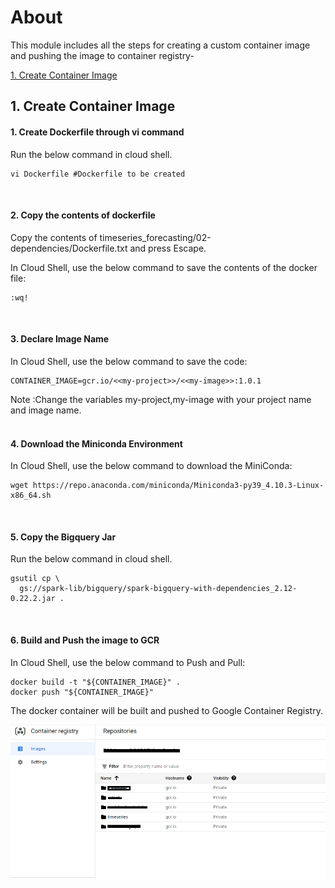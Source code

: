 # About

This module includes all the steps for creating a custom container image and pushing the image to container registry-
<br>

[1. Create Container Image](05-create-docker-image.md#1-create-container-image)<br>

## 1. Create Container Image 

#### 1. Create Dockerfile through vi command

Run the below command in cloud shell.

```
vi Dockerfile #Dockerfile to be created

```

<br>

#### 2. Copy the contents of dockerfile

Copy the contents of  timeseries_forecasting/02-dependencies/Dockerfile.txt and press Escape.


In Cloud Shell, use the below command to save the contents of the docker file:

```
:wq!
```
<br>

#### 3. Declare Image Name


In Cloud Shell, use the below command to save the code:

```
CONTAINER_IMAGE=gcr.io/<<my-project>>/<<my-image>>:1.0.1
```

Note :Change the variables my-project,my-image with your project name and image name.
<br>
<br>

#### 4. Download the Miniconda Environment


In Cloud Shell, use the below command to download the MiniConda:

```
wget https://repo.anaconda.com/miniconda/Miniconda3-py39_4.10.3-Linux-x86_64.sh
```
<br>

#### 5. Copy the Bigquery Jar

Run the below command in cloud shell.

```
gsutil cp \
  gs://spark-lib/bigquery/spark-bigquery-with-dependencies_2.12-0.22.2.jar .

```

<br>

#### 6. Build and Push the image to GCR

In Cloud Shell, use the below command to Push and Pull:

```
docker build -t "${CONTAINER_IMAGE}" .
docker push "${CONTAINER_IMAGE}"

```

The docker container will be built and pushed to Google Container Registry.

<kbd>
<img src=../images/di_2.png />
</kbd>

<br>
